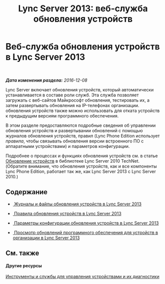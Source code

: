 ﻿---
title: 'Lync Server 2013: веб-служба обновления устройств'
TOCTitle: обновления устройств
ms:assetid: 036f473d-a131-431f-8051-76ccadc5cfba
ms:mtpsurl: https://technet.microsoft.com/ru-ru/library/JJ994015(v=OCS.15)
ms:contentKeyID: 52058155
ms.date: 12/10/2016
mtps_version: v=OCS.15
ms.translationtype: HT
---

# Веб-служба обновления устройств в Lync Server 2013

 

_**Дата изменения раздела:** 2016-12-08_

Lync Server включает обновления устройств, который автоматически устанавливается в составе роли служб. Эта служба позволяет загружать с веб-сайтов Майкрософт обновления, тестировать их, а затем развертывать обновления на IP-телефонах организации. обновления устройств также можно использовать для отката устройств к предыдущим версиям программного обеспечения.

В этом разделе предоставляются подробные сведения об управлении обновления устройств и развертывании обновлений с помощью журналов обновления устройств, правил (Lync Phone Edition использует *правила*, чтобы связывать обновления версии встроенного ПО с аппаратными устройствами) и параметров конфигурации.

Подробнее о процессах и функциях обновления устройств см. в статье [Обновление устройств](http://technet.microsoft.com/en-us/library/gg412864\(v=ocs.14\).aspx) в библиотеке Lync Server 2010 TechNet. (Обратите внимание, что обновления устройств, как и все компоненты Lync Phone Edition, работает так же, как Lync Server 2013 с Lync Server 2010.)

## Содержание

  - [ Журналы и файлы обновления устройств в Lync Server 2013](lync-server-2013-device-update-logs-and-files.md)

  - [ Правила обновления устройств в Lync Server 2013](lync-server-2013-device-update-rules.md)

  - [ Параметры конфигурации обновления устройств в Lync Server 2013](lync-server-2013-device-update-configuration-settings.md)

  - [ Просмотр обновлений программного обеспечения для устройств в организации в Lync Server 2013](lync-server-2013-view-software-updates-for-devices-in-your-organization.md)

## См. также

#### Другие ресурсы

[Инструменты и службы для управления устройствами и их диагностики](http://technet.microsoft.com/en-us/library/gg425800\(v=ocs.14\).aspx)

